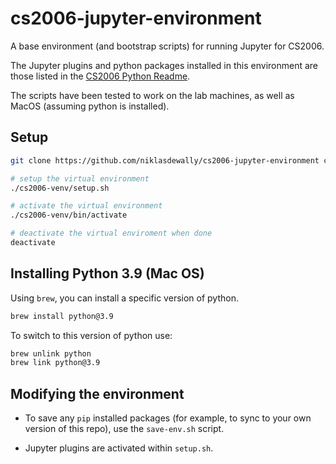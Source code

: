 # cs2006-jupyter-environment
A base environment (and bootstrap scripts) for running Jupyter for CS2006.

The Jupyter plugins and python packages installed in this environment are those listed in the
[CS2006 Python Readme](https://studres.cs.st-andrews.ac.uk/CS2006/Lectures/Python/README.md).

The scripts have been tested to work on the lab machines, as well as MacOS (assuming python is installed).

## Setup

```bash
git clone https://github.com/niklasdewally/cs2006-jupyter-environment cs2006-venv

# setup the virtual environment
./cs2006-venv/setup.sh

# activate the virtual environment
./cs2006-venv/bin/activate

# deactivate the virtual enviroment when done
deactivate
```

## Installing Python 3.9 (Mac OS)

Using `brew`, you can install a specific version of python.

```bash
brew install python@3.9
```

To switch to this version of python use:

```bash
brew unlink python
brew link python@3.9
```

## Modifying the environment

- To save any `pip` installed packages (for example, to sync to your own version of this repo),
use the `save-env.sh` script.

- Jupyter plugins are activated within `setup.sh`.
